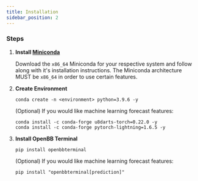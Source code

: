 ```yaml
---
title: Installation
sidebar_position: 2
---
```

### Steps

1. **Install [Miniconda](https://docs.conda.io/en/latest/miniconda.html)**

    Download the `x86_64` Miniconda for your respective system and follow along with it's installation instructions. The Miniconda architecture MUST be `x86_64` in order to use certain features.

2. **Create Environment**

    ```shell
    conda create -n <environment> python=3.9.6 -y
    ```

    (Optional) If you would like machine learning forecast features:

    ```shell
    conda install -c conda-forge u8darts-torch=0.22.0 -y
    conda install -c conda-forge pytorch-lightning=1.6.5 -y
    ```

3. **Install OpenBB Terminal**

    ```shell
    pip install openbbterminal
    ```

    (Optional) If you would like machine learning forecast features:

    ```shell
    pip install "openbbterminal[prediction]"
    ```

